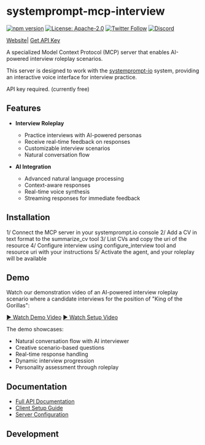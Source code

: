 # systemprompt-mcp-interview

[![npm version](https://img.shields.io/npm/v/systemprompt-mcp-interview.svg)](https://www.npmjs.com/package/systemprompt-mcp-interview)
[![License: Apache-2.0](https://img.shields.io/badge/License-Apache%202.0-blue.svg)](https://opensource.org/licenses/Apache-2.0)
[![Twitter Follow](https://img.shields.io/twitter/follow/tyingshoelaces_?style=social)](https://twitter.com/tyingshoelaces_)
[![Discord](https://img.shields.io/discord/1255160891062620252?color=7289da&label=discord)](https://discord.com/invite/wkAbSuPWpr)

[Website](https://systemprompt.io)| [Get API Key](https://systemprompt.io/console)

A specialized Model Context Protocol (MCP) server that enables AI-powered interview roleplay scenarios.

This server is designed to work with the [systemprompt-io](https://systemprompt.io/console) system, providing an interactive voice interface for interview practice.

API key required. (currently free)

## Features

- **Interview Roleplay**

  - Practice interviews with AI-powered personas
  - Receive real-time feedback on responses
  - Customizable interview scenarios
  - Natural conversation flow

- **AI Integration**

  - Advanced natural language processing
  - Context-aware responses
  - Real-time voice synthesis
  - Streaming responses for immediate feedback

## Installation

1/ Connect the MCP server in your systemprompt.io console
2/ Add a CV in text format to the summarize_cv tool
3/ List CVs and copy the uri of the resource
4/ Configure interview using configure_interview tool and resource uri with your instructions
5/ Activate the agent, and your roleplay will be available

## Demo

Watch our demonstration video of an AI-powered interview roleplay scenario where a candidate interviews for the position of "King of the Gorillas":

[▶️ Watch Demo Video](https://youtu.be/cShRmHCA9BY?si=9WaNmSXHWtTLWrqO)
[▶️ Watch Setup Video](https://youtu.be/xjrYzVkni-0?si=fIzSk0kWoyA3t-ci)

The demo showcases:

- Natural conversation flow with AI interviewer
- Creative scenario-based questions
- Real-time response handling
- Dynamic interview progression
- Personality assessment through roleplay

## Documentation

- [Full API Documentation](https://systemprompt.io/documentation)
- [Client Setup Guide](https://github.com/Ejb503/multimodal-mcp-client)
- [Server Configuration](https://systemprompt.io/docs/server-config)

## Development
